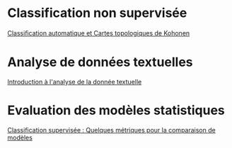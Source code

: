 # Classification non supervisée
[Classiﬁcation automatique et Cartes topologiques de Kohonen](articles/clustering-cartes-kohonen.md)

# Analyse de données textuelles
[Introduction à l'analyse de la donnée textuelle](articles/intro-analyse-donnee-textuelle.md)

# Evaluation des modèles statistiques
[Classification supervisée : Quelques métriques pour la comparaison de modèles](articles/metriques-comparaison-modeles-machine-learning.md)
